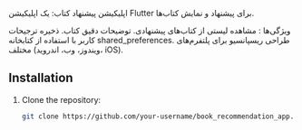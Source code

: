 اپلیکیشن پیشنهاد کتاب: 
یک اپلیکیشن Flutter برای پیشنهاد و نمایش کتاب‌ها.

ویژگی‌ها :
مشاهده لیستی از کتاب‌های پیشنهادی.
توضیحات دقیق کتاب.
ذخیره ترجیحات کاربر با استفاده از کتابخانه shared_preferences.
طراحی ریسپانسیو برای پلتفرم‌های مختلف (ویندوز، وب، اندروید، iOS).

## Installation
1. Clone the repository:
   ```bash
   git clone https://github.com/your-username/book_recommendation_app.git

